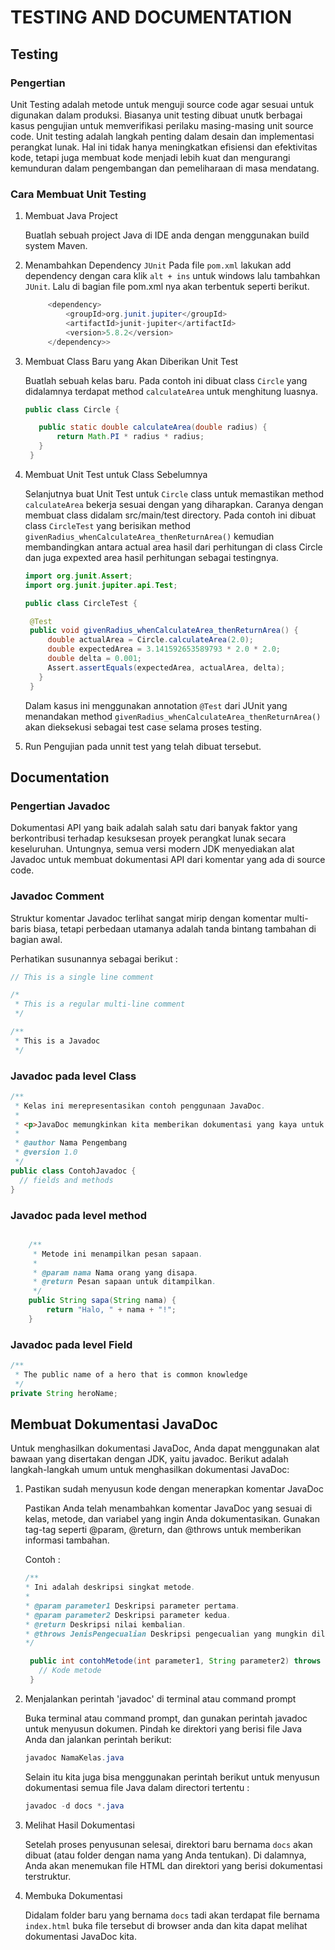 # TESTING AND DOCUMENTATION

## Testing

### Pengertian
Unit Testing adalah metode untuk menguji source code agar sesuai untuk digunakan dalam produksi. Biasanya unit testing dibuat unutk berbagai kasus pengujian untuk memverifikasi perilaku masing-masing unit source code. 
Unit testing adalah langkah penting dalam desain dan implementasi perangkat lunak. Hal ini tidak hanya meningkatkan efisiensi dan efektivitas kode, tetapi juga membuat kode menjadi lebih kuat dan mengurangi kemunduran 
dalam pengembangan dan pemeliharaan di masa mendatang.

### Cara Membuat Unit Testing
1. Membuat Java Project

   Buatlah sebuah project Java di IDE anda dengan menggunakan build system Maven.

3. Menambahkan Dependency `JUnit`
   Pada file `pom.xml` lakukan add dependency dengan cara klik `alt + ins` untuk windows lalu tambahkan `JUnit`.
   Lalu di bagian file pom.xml nya akan terbentuk seperti berikut.
   ```java
        <dependency>
            <groupId>org.junit.jupiter</groupId>
            <artifactId>junit-jupiter</artifactId>
            <version>5.8.2</version>
        </dependency>>
    ```

3. Membuat Class Baru yang Akan Diberikan Unit Test

   Buatlah sebuah kelas baru. Pada contoh ini dibuat class `Circle` yang didalamnya terdapat method `calculateArea` untuk menghitung luasnya.
   ```java
   public class Circle {

      public static double calculateArea(double radius) {
          return Math.PI * radius * radius;
      }
    }
   ```
   
4. Membuat Unit Test untuk Class Sebelumnya

   Selanjutnya buat Unit Test untuk `Circle` class untuk memastikan method `calculateArea` bekerja sesuai dengan yang diharapkan. Caranya dengan membuat class didalam src/main/test directory.
   Pada contoh ini dibuat class `CircleTest` yang berisikan method `givenRadius_whenCalculateArea_thenReturnArea()` kemudian membandingkan antara actual area hasil dari perhitungan di class     Circle dan juga expexted area hasil perhitungan sebagai testingnya.
   ```java
   import org.junit.Assert;
   import org.junit.jupiter.api.Test;

   public class CircleTest {

    @Test
    public void givenRadius_whenCalculateArea_thenReturnArea() {
        double actualArea = Circle.calculateArea(2.0);
        double expectedArea = 3.141592653589793 * 2.0 * 2.0;
        double delta = 0.001;
        Assert.assertEquals(expectedArea, actualArea, delta);
      }
    }
   ```
   Dalam kasus ini menggunakan annotation `@Test` dari JUnit yang menandakan method `givenRadius_whenCalculateArea_thenReturnArea()` akan dieksekusi sebagai test case selama proses testing.

5. Run Pengujian pada unnit test yang telah dibuat tersebut.



## Documentation

### Pengertian Javadoc
Dokumentasi API yang baik adalah salah satu dari banyak faktor yang berkontribusi terhadap kesuksesan proyek perangkat lunak secara keseluruhan.
Untungnya, semua versi modern JDK menyediakan alat Javadoc untuk membuat dokumentasi API dari komentar yang ada di source code.

### Javadoc Comment
Struktur komentar Javadoc terlihat sangat mirip dengan komentar multi-baris biasa, tetapi perbedaan utamanya adalah tanda bintang tambahan di bagian awal.

Perhatikan susunannya sebagai berikut :
```java
// This is a single line comment

/*
 * This is a regular multi-line comment
 */

/**
 * This is a Javadoc
 */
```
### Javadoc pada level Class
```java
/**
 * Kelas ini merepresentasikan contoh penggunaan JavaDoc.
 *
 * <p>JavaDoc memungkinkan kita memberikan dokumentasi yang kaya untuk kode Java.
 *
 * @author Nama Pengembang
 * @version 1.0
 */
public class ContohJavadoc {
  // fields and methods
}
```
### Javadoc pada level method
```java

    /**
     * Metode ini menampilkan pesan sapaan.
     *
     * @param nama Nama orang yang disapa.
     * @return Pesan sapaan untuk ditampilkan.
     */
    public String sapa(String nama) {
        return "Halo, " + nama + "!";
    }
```
### Javadoc pada level Field
```java
/**
 * The public name of a hero that is common knowledge
 */
private String heroName;
```

## Membuat Dokumentasi JavaDoc
Untuk menghasilkan dokumentasi JavaDoc, Anda dapat menggunakan alat bawaan yang disertakan dengan JDK, yaitu javadoc. Berikut adalah langkah-langkah umum untuk menghasilkan dokumentasi JavaDoc:
1. Pastikan sudah menyusun kode dengan menerapkan komentar JavaDoc
   
   Pastikan Anda telah menambahkan komentar JavaDoc yang sesuai di kelas, metode, dan variabel yang ingin Anda dokumentasikan.
   Gunakan tag-tag seperti @param, @return, dan @throws untuk memberikan informasi tambahan.

   Contoh :
   ```java
   /**
   * Ini adalah deskripsi singkat metode.
   *
   * @param parameter1 Deskripsi parameter pertama.
   * @param parameter2 Deskripsi parameter kedua.
   * @return Deskripsi nilai kembalian.
   * @throws JenisPengecualian Deskripsi pengecualian yang mungkin dilempar.
   */
   
    public int contohMetode(int parameter1, String parameter2) throws JenisPengecualian {
      // Kode metode
    }
   ```

3. Menjalankan perintah 'javadoc' di terminal atau command prompt
   
   Buka terminal atau command prompt, dan gunakan perintah javadoc untuk menyusun dokumen. Pindah ke direktori yang berisi file Java Anda dan jalankan perintah berikut:
   ```java
   javadoc NamaKelas.java
   ```
   Selain itu kita juga bisa menggunakan perintah berikut untuk menyusun dokumentasi semua file Java dalam directori tertentu :
   ```java
   javadoc -d docs *.java
   ```
5. Melihat Hasil Dokumentasi
   
   Setelah proses penyusunan selesai, direktori baru bernama `docs` akan dibuat (atau folder dengan nama yang Anda tentukan).
   Di dalamnya, Anda akan menemukan file HTML dan direktori yang berisi dokumentasi terstruktur.
7. Membuka Dokumentasi
   
   Didalam folder baru yang bernama `docs` tadi akan terdapat file bernama `index.html` buka file tersebut di browser anda dan kita dapat melihat dokumentasi JavaDoc kita.
   
